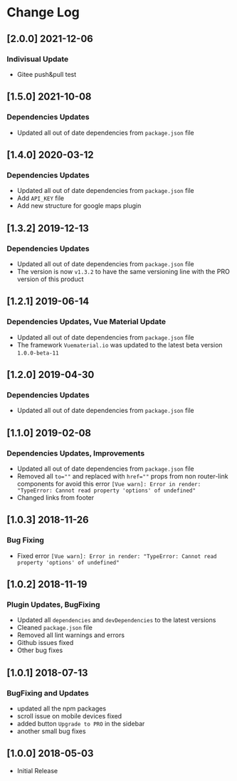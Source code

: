 # Change Log

## [2.0.0] 2021-12-06
### Indivisual Update
- Gitee push&pull test

## [1.5.0] 2021-10-08
### Dependencies Updates
- Updated all out of date dependencies from `package.json` file

## [1.4.0] 2020-03-12
### Dependencies Updates
- Updated all out of date dependencies from `package.json` file
- Add `API_KEY` file
- Add new structure for google maps plugin

## [1.3.2] 2019-12-13
### Dependencies Updates
- Updated all out of date dependencies from `package.json` file
- The version is now `v1.3.2` to have the same versioning line with the PRO version of this product

## [1.2.1] 2019-06-14
### Dependencies Updates, Vue Material Update
- Updated all out of date dependencies from `package.json` file
- The framework `Vuematerial.io` was updated to the latest beta version `1.0.0-beta-11`

## [1.2.0] 2019-04-30
### Dependencies Updates
- Updated all out of date dependencies from `package.json` file

## [1.1.0] 2019-02-08
### Dependencies Updates, Improvements
- Updated all out of date dependencies from `package.json` file
- Removed all `to=""` and replaced with `href=""` props from non router-link components for avoid this error `[Vue warn]: Error in render: "TypeError: Cannot read property 'options' of undefined"`
- Changed links from footer

## [1.0.3] 2018-11-26
### Bug Fixing
- Fixed error `[Vue warn]: Error in render: "TypeError: Cannot read property 'options' of undefined"`

## [1.0.2] 2018-11-19
### Plugin Updates, BugFixing
- Updated all `dependencies` and `devDependencies` to the latest versions
- Cleaned `package.json` file
- Removed all lint warnings and errors
- Github issues fixed
- Other bug fixes

## [1.0.1] 2018-07-13
### BugFixing and Updates
- updated all the npm packages
- scroll issue on mobile devices fixed
- added button `Upgrade to PRO` in the sidebar
- another small bug fixes

## [1.0.0] 2018-05-03
- Initial Release